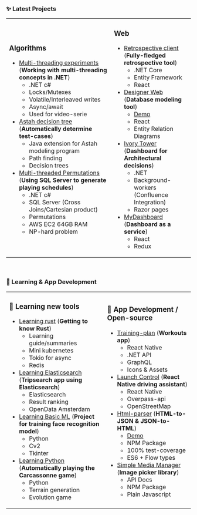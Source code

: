 ### ✨ Latest Projects

<table>
    <tr>
        <td>
            <h3>Algorithms</h3>
            <ul>
              <li><a href="https://github.com/MaartenGDev/multi-threading">Multi-threading experiments</a> (<b>Working with multi-threading concepts in .NET</b>)<ul>
                <li>.NET c#</li>
                <li>Locks/Mutexes</li>
                <li>Volatile/Interleaved writes</li>
                <li>Async/await</li>
                <li>Used for video-serie</li>
                </ul>
              </li>
              <li><a href="https://github.com/MaartenGDev/astah-decision-tree">Astah decision tree</a> (<b>Automatically determine test-cases</b>)<ul>
                <li>Java extension for Astah modeling program</li>
                <li>Path finding</li>
                <li>Decision trees</li>
                </ul>
              </li>
              <li><a href="https://github.com/MaartenGDev/multi-threaded-permutations">Multi-threaded Permutations</a> (<b>Using SQL Server to generate playing schedules</b>)<ul>
                <li>.NET c#</li>
                <li>SQL Server (Cross Joins/Cartesian product)</li>
                <li>Permutations</li>
                <li>AWS EC2 64GB RAM</li>
                <li>NP-hard problem</li>
                </ul>
              </li>
            </ul>
        </td>
        <td>
            <h3>Web</h3>
            <ul>
               <li><a href="https://github.com/MaartenGDev/retrospective-client">Retrospective client</a> (<b>Fully-fledged retrospective tool</b>)
                 <ul>
                  <li>.NET Core</li>
                  <li>Entity Framework</li>
                  <li>React</li>
                </ul>
              </li>
              <li><a href="https://github.com/MaartenGDev/designer-web">Designer Web</a> (<b>Database modeling tool</b>)<ul>
                <li><a href="https://maartengdev.github.io/designer-web/" target="_blank">Demo</a></li>
                <li>React</li>
                <li>Entity Relation Diagrams</li>
                </ul>
              </li>
              <li><a href="https://github.com/MaartenGDev/ivory-tower">Ivory Tower</a> (<b>Dashboard for Architectural decisions</b>)<ul>
                <li>.NET</li>
                <li>Background-workers (Confluence Integration)</li>
                <li>Razor pages</li>
                </ul>
              </li>
              <li><a href="https://github.com/MaartenGDev/mydashboard">MyDashboard</a> (<b>Dashboard as a service</b>)<ul>
                <li>React</li>
                <li>Redux</li>
                </ul>
              </li>
            </ul>
        </td>
    </tr>
</table>

<br />

### 🧠 Learning & App Development

<table>
    <tr>
        <td>
            <h3>📒 Learning new tools</h3>
            <ul>
              <li><a href="https://github.com/MaartenGDev/learning-rust">Learning rust</a> (<b>Getting to know Rust</b>)<ul>
                <li>Learning guide/summaries</li>
                <li>Mini kubernetes</li>
                <li>Tokio for async</li>
                <li>Redis</li>
                </ul>
              </li>
              <li><a href="https://github.com/MaartenGDev/launch-control">Learning Elasticsearch</a> (<b>Tripsearch app using Elasticsearch</b>)<ul>
                <li>Elasticsearch</li>
                <li>Result ranking</li>
                <li>OpenData Amsterdam</li>
                </ul>
              </li>
              <li><a href="https://github.com/MaartenGDev/face-recognition-trainer">Learning Basic ML</a> (<b>Project for training face recognition model</b>)                   <ul>
                <li>Python</li>
                <li>Cv2</li>
                <li>Tkinter</li>
                </ul>
              </li>
              <li><a href="https://github.com/MaartenGDev/carcassonne-training">Learning Python</a> (<b>Automatically playing the Carcassonne game</b>)<ul>
                <li>Python</li>
                <li>Terrain generation</li>
                <li>Evolution game</li>
                </ul>
              </li>
            </ul>
        </td>
        <td>
            <h3>📱 App Development / Open-source</h3>
            <ul>
              <li><a href="https://github.com/MaartenGDev/training-plan">Training-plan</a> (<b>Workouts app</b>)<ul>
                <li>React Native</li>
                <li>.NET API</li>
                <li>GraphQL</li>
                <li>Icons & Assets</li>
                </ul>
              </li>
              <li><a href="https://github.com/MaartenGDev/launch-control">Launch Control</a> (<b>React Native driving assistant</b>)<ul>
                <li>React Native</li>
                <li>Overpass-api</li>
                <li>OpenStreetMap</li>
                </ul>
              </li>
              <li><a href="https://github.com/MaartenGDev/html-parser">Html-parser</a> (<b>HTML-to-JSON & JSON-to-HTML</b>)<ul>
                <li><a href="https://maartengdev.github.io/html-parser/">Demo</a>
                <li>NPM Package</li>
                <li>100% test-coverage</li>
                <li>ES6 + Flow types</li>
                </ul>
              </li>
              <li><a href="https://github.com/MaartenGDev/simple-media-manager">Simple Media Manager</a> (<b>Image picker library</b>)<ul>
                <li>API Docs</li>
                <li>NPM Package</li>
                <li>Plain Javascript</li>
                </ul>
              </li>
            </ul>
        </td>
    </tr>
</table>

